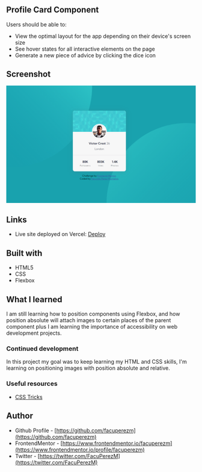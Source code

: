 ## Profile Card Component

Users should be able to:

- View the optimal layout for the app depending on their device's screen size
- See hover states for all interactive elements on the page
- Generate a new piece of advice by clicking the dice icon

## Screenshot

![Advice Generator App](./screenshot/Captura.PNG)

## Links

- Live site deployed on Vercel: [Deploy](https://profile-card-facundo.vercel.app/)

## Built with

- HTML5
- CSS
- Flexbox

## What I learned

I am still learning how to position components using Flexbox, and how position absolute will attach images to certain places of the parent component plus I am learning the importance of accessibility on web development projects.

### Continued development

In this project my goal was to keep learning my HTML and CSS skills, I'm learning on positioning images with position absolute and relative.

### Useful resources

- [CSS Tricks](https://css-tricks.com/)

## Author

- Github Profile - [https://github.com/facuperezm](https://github.com/facuperezm)
- FrontendMentor - [https://www.frontendmentor.io/facuperezm](https://www.frontendmentor.io/profile/facuperezm)
- Twitter - [https://twitter.com/FacuPerezM](https://twitter.com/FacuPerezM)
